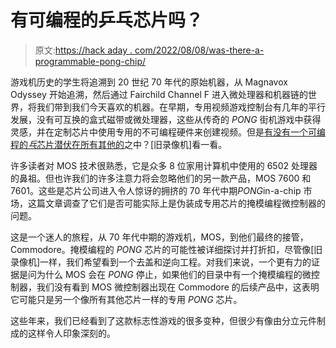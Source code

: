# 有可编程的乒乓芯片吗？

> 原文:[https://hack aday . com/2022/08/08/was-there-a-programmable-pong-chip/](https://hackaday.com/2022/08/08/was-there-a-programmable-pong-chip/)

游戏机历史的学生将追溯到 20 世纪 70 年代的原始机器，从 Magnavox Odyssey 开始追溯，然后通过 Fairchild Channel F 进入微处理器和机器链的世界，将我们带到我们今天喜欢的机器。在早期，专用视频游戏控制台有几年的平行发展，没有可互换的盒式磁带或微处理器，这些从传奇的 *PONG* 街机游戏中获得灵感，并在定制芯片中使用专用的不可编程硬件来创建视频。但是[有没有一个可编程的*乓*芯片潜伏在所有其他的](http://oldvcr.blogspot.com/2022/08/the-pong-you-could-program-possibly-mos.html)之中？[旧录像机]看一看。

许多读者对 MOS 技术很熟悉，它是众多 8 位家用计算机中使用的 6502 处理器的鼻祖。但也许我们的许多注意力将会忽略他们的另一款产品，MOS 7600 和 7601。这些是芯片公司进入令人惊讶的拥挤的 70 年代中期*PONG*in-a-chip 市场，这篇文章调查了它们是否可能实际上是伪装成专用芯片的掩模编程微控制器的问题。

这是一个迷人的旅程，从 70 年代中期的游戏机，MOS，到他们最终的接管，Commodore。掩模编程的 *PONG* 芯片的可能性被详细探讨并打折扣，尽管像[旧录像机]一样，我们希望看到一个去盖和逆向工程。对我们来说，一个更有力的证据是问为什么 MOS 会在 *PONG* 停止，如果他们的目录中有一个掩模编程的微控制器，我们没有看到 MOS 微控制器出现在 Commodore 的后续产品中，这表明它可能只是另一个像所有其他芯片一样的专用 *PONG* 芯片。

这些年来，我们已经看到了这款标志性游戏的很多变种，但很少有像由分立元件制成的这样令人印象深刻的。